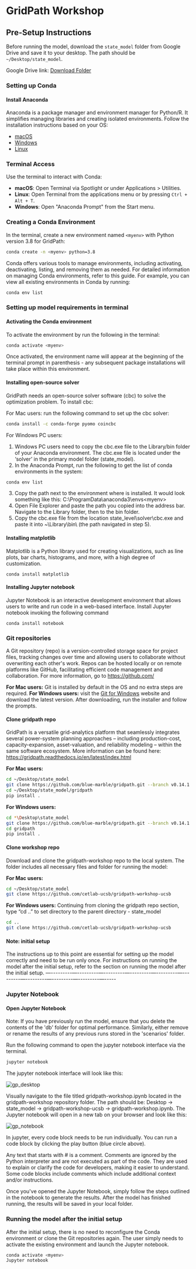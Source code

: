 # GridPath Workshop

## Pre-Setup Instructions
Before running the model, download the `state_model` folder from Google Drive and save it to your desktop. The path should be `~/Desktop/state_model`.

Google Drive link: [Download Folder](https://drive.google.com/drive/folders/1GnN0Eq1uCrRrRReP_92QB3Tz0MLzliB-)

### Setting up Conda

#### Install Anaconda
Anaconda is a package manager and environment manager for Python/R. It simplifies managing libraries and creating isolated environments. Follow the installation instructions based on your OS:

- [macOS](https://docs.anaconda.com/anaconda/install/mac-os/)
- [Windows](https://docs.anaconda.com/anaconda/install/windows/)
- [Linux](https://docs.anaconda.com/anaconda/install/linux/)

### Terminal Access
Use the terminal to interact with Conda:

- **macOS**: Open Terminal via Spotlight or under Applications > Utilities.
- **Linux**: Open Terminal from the applications menu or by pressing `Ctrl + Alt + T`.
- **Windows**: Open "Anaconda Prompt" from the Start menu.

### Creating a Conda Environment
In the terminal, create a new environment named `<myenv>` with Python version 3.8 for GridPath:

```bash
conda create -n <myenv> python=3.8
```
Conda offers various tools to manage environments, including activating, deactivating, listing, and removing them as needed. For detailed information on managing Conda environments, refer to this guide. For example, you can view all existing environments in Conda by running: 
```bash
conda env list
```
### Setting up model requirements in terminal
#### Activating the Conda environment
To activate the environment by run the following in the terminal:
```bash
conda activate <myenv>
```
Once activated, the environment name will appear at the beginning of the terminal prompt in parenthesis - any subsequent package installations will take place within this environment.
#### Installing open-source solver
GridPath needs an open-source solver software (cbc) to solve the optimization problem. To install cbc:

For Mac users: run the following command to set up the cbc solver: 
```bash
conda install -c conda-forge pyomo coincbc
```

For Windows PC users:
1. Windows PC users need to copy the cbc.exe file to the Library/bin folder of your Anaconda environment. The cbc.exe file is located under the ‘solver’ in the primary model folder (state_model).
2. In the Anaconda Prompt, run the following to get the list of conda environments in the system:
```bash
conda env list
```
3. Copy the path next to the environment where <myenv> is installed. It would look something like this: C:\ProgramData\anaconda3\envs\<myenv>
4. Open File Explorer and paste the path you copied into the address bar. Navigate to the Library folder, then to the bin folder.
5. Copy the cbc.exe file from the location state_level\solver\cbc.exe and paste it into ~\Library\bin\ (the path navigated in step 5).

#### Installing matplotlib
Matplotlib is a Python library used for creating visualizations, such as line plots, bar charts, histograms, and more, with a high degree of customization.
```baash
conda install matplotlib
```
#### Installing Jupyter notebook
Jupyter Notebook is an interactive development environment that allows users to write and run code in a web-based interface. Install Jupyter notebook invoking the following command
```baash
conda install notebook
```
### Git repositories
A Git repository (repo) is a version-controlled storage space for project files, tracking changes over time and allowing users to collaborate without overwriting each other's work. Repos can be hosted locally or on remote platforms like GitHub, facilitating efficient code management and collaboration. For more information, go to https://github.com/ 

**For Mac users:** Git is installed by default in the OS and no extra steps are required.
**For Windows users:** visit the [Git for Windows](https://git-scm.com/download/win) website and download the latest version. After downloading, run the installer and follow the prompts.

#### Clone gridpath repo
GridPath is a versatile grid-analytics platform that seamlessly integrates several power-system planning approaches – including production-cost, capacity-expansion, asset-valuation, and reliability modeling – within the same software ecosystem. More information can be found here: https://gridpath.readthedocs.io/en/latest/index.html 

**For Mac users:** 
``` bash
cd ~/Desktop/state_model 
git clone https://github.com/blue-marble/gridpath.git --branch v0.14.1
cd ~/Desktop/state_model/gridpath
pip install .
```
**For Windows users:** 
``` bash
cd *\Desktop\state_model 
git clone https://github.com/blue-marble/gridpath.git --branch v0.14.1
cd gridpath
pip install .
```

#### Clone workshop repo
Download and clone the gridpath-workshop repo to the local system. The folder includes all necessary files and folder for running the model:

**For Mac users:** 
```bash
cd ~/Desktop/state_model  
git clone https://github.com/cetlab-ucsb/gridpath-workshop-ucsb
```

**For Windows users:** Continuing from cloning the gridpath repo section, type “cd ..” to set directory to the parent directory - state_model
``` bash
cd ..
git clone https://github.com/cetlab-ucsb/gridpath-workshop-ucsb
```
#### Note: initial setup
The instructions up to this point are essential for setting up the model correctly and need to be run only once. For instructions on running the model after the initial setup, refer to the section on running the model after the initial setup.
—---------—---------—---------—---------—---------—---------—---------—---------—---------—-----

### Jupyter Notebook
#### Open Jupyter Notebook
Note: If you have previously run the model, ensure that you delete the contents of the 'db' folder for optimal performance. Similarly, either remove or rename the results of any previous runs stored in the 'scenarios' folder.

Run the following command to open the jupyter notebook interface via the terminal.
```bash
jupyter notebook
```
The jupyter notebook interface will look like this:

![gp_desktop](https://github.com/cetlab-ucsb/gridpath-workshop-ucsb/blob/main/gp_desktop.png)

Visually navigate to the file titled gridpath-workshop.ipynb located in the gridpath-workshop repository folder. The path should be: Desktop -> state_model -> gridpath-workshop-ucsb -> gridpath-workshop.ipynb. The Jupyter notebook will open in a new tab on your browser and look like this:

![gp_notebook](https://github.com/cetlab-ucsb/gridpath-workshop-ucsb/blob/main/gp_notebook.png)

In jupyter, every code block needs to be run individually. You can run a code block by clicking the play button (blue circle above).

Any text that starts with # is a comment. Comments are ignored by the Python interpreter and are not executed as part of the code. They are used to explain or clarify the code for developers, making it easier to understand. Some code blocks include comments which include additional context and/or instructions. 

Once you've opened the Jupyter Notebook, simply follow the steps outlined in the notebook to generate the results. After the model has finished running, the results will be saved in your local folder.

### Running the model after the initial setup
After the initial setup, there is no need to reconfigure the Conda environment or clone the Git repositories again. The user simply needs to activate the existing environment and launch the Jupyter notebook.
```bash
conda activate <myenv>
Jupyter notebook
```



